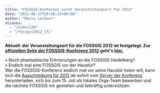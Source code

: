 ```yaml
---
title: "FOSSGIS-Konferenz sucht Veranstaltungsort für 2012"
date: "2011-06-17T20:38:33+00:00"
author: "Marco Lechner"
aliases:
  - "/node/129"
  - "/fossgis2012_CfL"
---
```


<p><strong>Aktuell: der Veranstaltungsort für die FOSSGIS 2012 ist festgelegt.
Zur <a href="https://fossgis-konferenz.de/2012/">offiziellen Seite der
FOSSGIS-Konferenz 2012</a> geht&#39;s <a
href="https://fossgis-konferenz.de/2012/">hier.</a></strong></p>
<p>&bull; Noch phantastische Erinnerungen an die FOSSGIS Heidelberg?<br />
	&bull; Endlich mal eine FOSSGIS vor der Haustür?<br />
    Wer die FOSSGIS-Konferenz endlich mal vor seine Haustür holen will, kann
    sich die <a
    href="https://www.fossgis.de/konferenz/w/images/f/f9/CfL_FOSSGIS2012.pdf">Ausschreibung
    für 2012</a> ab sofort vom <a
    href="https://fossgis-konferenz.de/">Server der Konferenz</a>
    herunterladen, sich bis zum 15. Juli als lokales Orga-Team bewerben und die
    nächste FOSSGIS mit gestalten und tatkräftig unterstützen.</p>
